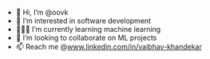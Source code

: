 - 👋 Hi, I’m @oovk
- 👀 I’m interested in software development
- 🙇🏻‍♂️ I’m currently learning machine learning
- 💞️ I’m looking to collaborate on ML projects
- 📫 Reach me @www.linkedin.com/in/vaibhav-khandekar

<!---
oovk/oovk is a ✨ special ✨ repository because its `README.md` (this file) appears on your GitHub profile.
You can click the Preview link to take a look at your changes.
--->

